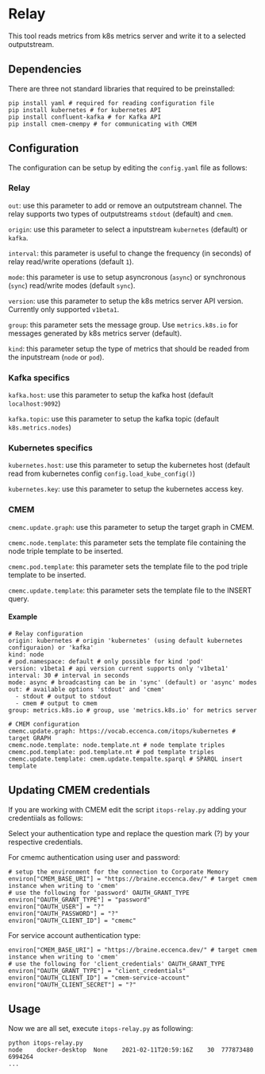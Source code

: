 # Relay
This tool reads metrics from k8s metrics server and write it to a selected outputstream.

## Dependencies
There are three not standard libraries that required to be preinstalled:
```
pip install yaml # required for reading configuration file
pip install kubernetes # for kubernetes API
pip install confluent-kafka # for Kafka API
pip install cmem-cmempy # for communicating with CMEM
```

## Configuration

The configuration can be setup by editing the `config.yaml` file as follows:

### Relay

`out`: use this parameter to add or remove an outputstream channel.
The relay supports two types of outputstreams `stdout` (default) and `cmem`.

`origin`: use this parameter to select a inputstream `kubernetes` (default) or `kafka`.

`interval`: this parameter is useful to change the frequency (in seconds) of relay read/write operations (default `1`).

`mode`: this parameter is use to setup asyncronous (`async`) or synchronous (`sync`) read/write modes (default `sync`).

`version`: use this parameter to setup the k8s metrics server API version. Currently only supported `v1beta1`.

`group`: this parameter sets the message group. Use `metrics.k8s.io` for messages generated by k8s metrics server (default).

`kind`: this parameter setup the type of metrics that should be readed from the inputstream (`node` or `pod`).

### Kafka specifics

`kafka.host`: use this parameter to setup the kafka host (default `localhost:9092`)

`kafka.topic`: use this parameter to setup the kafka topic (default `k8s.metrics.nodes`)

### Kubernetes specifics

`kubernetes.host`: use this parameter to setup the kubernetes host (default read from kubernetes config `config.load_kube_config()`)

`kubernetes.key`: use this parameter to setup the kubernetes access key.

### CMEM

`cmemc.update.graph`: use this parameter to setup the target graph in CMEM.

`cmemc.node.template`: this parameter sets the template file containing the node triple template to be inserted.

`cmemc.pod.template`: this parameter sets the template file to the pod triple template to be inserted.

`cmemc.update.template`: this parameter sets the template file to the INSERT query.


#### Example

```
# Relay configuration
origin: kubernetes # origin 'kubernetes' (using default kubernetes configuraion) or 'kafka'
kind: node
# pod.namespace: default # only possible for kind 'pod'
version: v1beta1 # api version current supports only 'v1beta1'
interval: 30 # interval in seconds
mode: async # broadcasting can be in 'sync' (default) or 'async' modes
out: # available options 'stdout' and 'cmem'
  - stdout # output to stdout
  - cmem # output to cmem
group: metrics.k8s.io # group, use 'metrics.k8s.io' for metrics server

# CMEM configuration
cmemc.update.graph: https://vocab.eccenca.com/itops/kubernetes # target GRAPH
cmemc.node.template: node.template.nt # node template triples
cmemc.pod.template: pod.template.nt # pod template triples
cmemc.update.template: cmem.update.tempalte.sparql # SPARQL insert template
```

## Updating CMEM credentials
If you are working with CMEM edit the script `itops-relay.py` adding your credentiials as follows:

Select your authentication type and replace the question mark (?) by your respective credentials.

For cmemc authentication using user and password:
```
# setup the environment for the connection to Corporate Memory
environ["CMEM_BASE_URI"] = "https://braine.eccenca.dev/" # target cmem instance when writing to 'cmem'
# use the following for 'password' OAUTH_GRANT_TYPE
environ["OAUTH_GRANT_TYPE"] = "password"
environ["OAUTH_USER"] = "?"
environ["OAUTH_PASSWORD"] = "?"
environ["OAUTH_CLIENT_ID"] = "cmemc"
```

For service account authentication type:
```
environ["CMEM_BASE_URI"] = "https://braine.eccenca.dev/" # target cmem instance when writing to 'cmem'
# use the following for 'client_credentials' OAUTH_GRANT_TYPE
environ["OAUTH_GRANT_TYPE"] = "client_credentials"
environ["OAUTH_CLIENT_ID"] = "cmem-service-account"
environ["OAUTH_CLIENT_SECRET"] = "?"
```

## Usage 
Now we are all set, execute `itops-relay.py` as following:
```
python itops-relay.py
node	docker-desktop	None	2021-02-11T20:59:16Z	30	777873480	6994264
...
```

